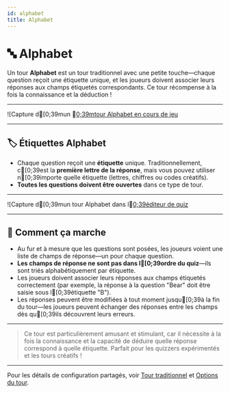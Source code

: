 ```yaml
---
id: alphabet
title: Alphabet
---
```


# 🔤 Alphabet

Un tour **Alphabet** est un tour traditionnel avec une petite touche—chaque question reçoit une étiquette unique, et les joueurs doivent associer leurs réponses aux champs étiquetés correspondants. Ce tour récompense à la fois la connaissance et la déduction !

---

![Capture d[0;39mun [0;39mtour Alphabet en cours de jeu](/images/round-modes/alphabet-answer-screen.png)

---

## 🏷️ Étiquettes Alphabet

- Chaque question reçoit une **étiquette** unique. Traditionnellement, c[0;39est la **première lettre de la réponse**, mais vous pouvez utiliser n[0;39importe quelle étiquette (lettres, chiffres ou codes créatifs).
- **Toutes les questions doivent être ouvertes** dans ce type de tour.

---

![Capture d[0;39mun tour Alphabet dans l[0;39éditeur de quiz](/images/round-modes/alphabet-round.png)

---

## 📝 Comment ça marche

- Au fur et à mesure que les questions sont posées, les joueurs voient une liste de champs de réponse—un pour chaque question.
- **Les champs de réponse ne sont pas dans l[0;39ordre du quiz**—ils sont triés alphabétiquement par étiquette.
- Les joueurs doivent associer leurs réponses aux champs étiquetés correctement (par exemple, la réponse à la question "Bear" doit être saisie sous l[0;39étiquette "B").
- Les réponses peuvent être modifiées à tout moment jusqu[0;39à la fin du tour—les joueurs peuvent échanger des réponses entre les champs dès qu[0;39ils découvrent leurs erreurs.

---

> Ce tour est particulièrement amusant et stimulant, car il nécessite à la fois la connaissance et la capacité de déduire quelle réponse correspond à quelle étiquette. Parfait pour les quizzers expérimentés et les tours créatifs !

---

Pour les détails de configuration partagés, voir [Tour traditionnel](030-traditional.md) et [Options du tour](../editor/008-round-options.md).
